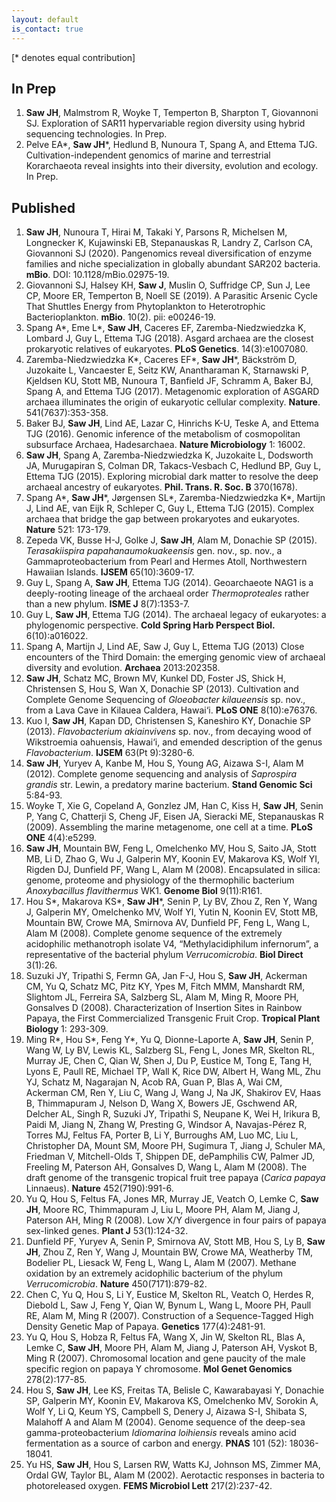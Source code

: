 ```yaml
---
layout: default
is_contact: true
---
```

[\* denotes equal contribution]

## In Prep
1. **Saw JH**, Malmstrom R, Woyke T, Temperton B, Sharpton T, Giovannoni SJ. Exploration of SAR11 hypervariable region diversity using hybrid sequencing technologies. In Prep.
1. Pelve EA\*, **Saw JH**\*, Hedlund B, Nunoura T, Spang A, and Ettema TJG. Cultivation-independent genomics of marine and terrestrial Korarchaeota reveal insights into their diversity, evolution and ecology. In Prep.

## Published
1. **Saw JH**, Nunoura T, Hirai M, Takaki Y, Parsons R, Michelsen M, Longnecker K, Kujawinski EB, Stepanauskas R, Landry Z, Carlson CA, Giovannoni SJ (2020). Pangenomics reveal diversification of enzyme families and niche specialization in globally abundant SAR202 bacteria. **mBio**. DOI: 10.1128/mBio.02975-19.
1. Giovannoni SJ, Halsey KH, **Saw J**, Muslin O, Suffridge CP, Sun J, Lee CP, Moore ER, Temperton B, Noell SE (2019). A Parasitic Arsenic Cycle That Shuttles Energy from Phytoplankton to Heterotrophic Bacterioplankton. **mBio**. 10(2). pii: e00246-19.
1. Spang A\*, Eme L\*, **Saw JH**, Caceres EF, Zaremba-Niedzwiedzka K, Lombard J, Guy L, Ettema TJG (2018). Asgard archaea are the closest prokaryotic relatives of eukaryotes. **PLoS Genetics**. 14(3):e1007080.
1. Zaremba-Niedzwiedzka K\*, Caceres EF\*, **Saw JH**\*, Bäckström D, Juzokaite L, Vancaester E, Seitz KW, Anantharaman K, Starnawski P, Kjeldsen KU, Stott MB, Nunoura T, Banfield JF, Schramm A, Baker BJ, Spang A, and Ettema TJG (2017). Metagenomic exploration of ASGARD archaea illuminates the origin of eukaryotic cellular complexity. **Nature**. 541(7637):353-358.
1. Baker BJ, **Saw JH**, Lind AE, Lazar C, Hinrichs K-U, Teske A, and Ettema TJG (2016). Genomic inference of the metabolism of cosmopolitan subsurface Archaea, Hadesarchaea. **Nature Microbiology** 1: 16002.
1. **Saw JH**, Spang A, Zaremba-Niedzwiedzka K, Juzokaite L, Dodsworth JA, Murugapiran S, Colman DR, Takacs-Vesbach C, Hedlund BP, Guy L, Ettema TJG (2015). Exploring microbial dark matter to resolve the deep archaeal ancestry of eukaryotes. **Phil. Trans. R. Soc. B** 370(1678).
1. Spang A\*, **Saw JH**\*, Jørgensen SL\*, Zaremba-Niedzwiedzka K\*, Martijn J, Lind AE, van Eijk R, Schleper C, Guy L, Ettema TJG (2015). Complex archaea that bridge the gap between prokaryotes and eukaryotes. **Nature** 521: 173-179.
1. Zepeda VK, Busse H-J, Golke J, **Saw JH**, Alam M, Donachie SP (2015). *Terasakiispira papahanaumokuakeensis* gen. nov., sp. nov., a Gammaproteobacterium from Pearl and Hermes Atoll, Northwestern Hawaiian Islands. **IJSEM** 65(10):3609-17. 
1. Guy L, Spang A, **Saw JH**, Ettema TJG (2014). Geoarchaeote NAG1 is a deeply-rooting lineage of the archaeal order *Thermoproteales* rather than a new phylum. **ISME J** 8(7):1353-7.
1. Guy L, **Saw JH**, Ettema TJG (2014). The archaeal legacy of eukaryotes: a phylogenomic perspective. **Cold Spring Harb Perspect Biol.** 6(10):a016022.
1. Spang A, Martijn J, Lind AE, Saw J, Guy L, Ettema TJG (2013) Close encounters of the Third Domain: the emerging genomic view of archaeal diversity and evolution. **Archaea** 2013:202358.
1. **Saw JH**, Schatz MC, Brown MV, Kunkel DD, Foster JS, Shick H, Christensen S, Hou S, Wan X, Donachie SP (2013).  Cultivation and Complete Genome Sequencing of *Gloeobacter kilaueensis* sp. nov., from a Lava Cave in Kilauea Caldera, Hawai‘i. **PLoS ONE** 8(10):e76376.
1. Kuo I, **Saw JH**, Kapan DD, Christensen S, Kaneshiro KY, Donachie SP (2013). *Flavobacterium akiainvivens* sp. nov., from decaying wood of Wikstroemia oahuensis, Hawai‘i, and emended description of the genus *Flavobacterium*. **IJSEM** 63(Pt 9):3280-6.
1. **Saw JH**, Yuryev A, Kanbe M, Hou S, Young AG, Aizawa S-I, Alam M (2012). Complete genome sequencing and analysis of *Saprospira grandis* str. Lewin, a predatory marine bacterium. **Stand Genomic Sci** 5:84-93.
1. Woyke T, Xie G, Copeland A, Gonzlez JM, Han C, Kiss H, **Saw JH**, Senin P, Yang C, Chatterji S, Cheng JF, Eisen JA, Sieracki ME, Stepanauskas R (2009). Assembling the marine metagenome, one cell at a time. **PLoS ONE** 4(4):e5299. 
1. **Saw JH**, Mountain BW, Feng L, Omelchenko MV, Hou S, Saito JA, Stott MB, Li D, Zhao G, Wu J, Galperin MY, Koonin EV, Makarova KS, Wolf YI, Rigden DJ, Dunfield PF, Wang L, Alam M (2008). Encapsulated in silica: genome, proteome and physiology of the thermophilic bacterium *Anoxybacillus flavithermus* WK1. **Genome Biol** 9(11):R161.
1. Hou S\*, Makarova KS\*, **Saw JH**\*, Senin P, Ly BV, Zhou Z, Ren Y, Wang J, Galperin MY, Omelchenko MV, Wolf YI, Yutin N, Koonin EV, Stott MB, Mountain BW, Crowe MA, Smirnova AV, Dunfield PF, Feng L, Wang L, Alam M (2008). Complete genome sequence of the extremely acidophilic methanotroph isolate V4, “Methylacidiphilum infernorum”, a representative of the bacterial phylum *Verrucomicrobia*. **Biol Direct** 3(1):26.
1. Suzuki JY, Tripathi S, Fermn GA, Jan F-J, Hou S, **Saw JH**, Ackerman CM, Yu Q, Schatz MC, Pitz KY, Ypes M, Fitch MMM, Manshardt RM, Slightom JL, Ferreira SA, Salzberg SL, Alam M, Ming R, Moore PH, Gonsalves D (2008). Characterization of Insertion Sites in Rainbow Papaya, the First Commercialized Transgenic Fruit Crop. **Tropical Plant Biology** 1: 293-309.
1. Ming R\*, Hou S\*, Feng Y\*, Yu Q, Dionne-Laporte A, **Saw JH**, Senin P, Wang W, Ly BV, Lewis KL, Salzberg SL, Feng L, Jones MR, Skelton RL, Murray JE, Chen C, Qian W, Shen J, Du P, Eustice M, Tong E, Tang H, Lyons E, Paull RE, Michael TP, Wall K, Rice DW, Albert H, Wang ML, Zhu YJ, Schatz M, Nagarajan N, Acob RA, Guan P, Blas A, Wai CM, Ackerman CM, Ren Y, Liu C, Wang J, Wang J, Na JK, Shakirov EV, Haas B, Thimmapuram J, Nelson D, Wang X, Bowers JE, Gschwend AR, Delcher AL, Singh R, Suzuki JY, Tripathi S, Neupane K, Wei H, Irikura B, Paidi M, Jiang N, Zhang W, Presting G, Windsor A, Navajas-Pérez R, Torres MJ, Feltus FA, Porter B, Li Y, Burroughs AM, Luo MC, Liu L, Christopher DA, Mount SM, Moore PH, Sugimura T, Jiang J, Schuler MA, Friedman V, Mitchell-Olds T, Shippen DE, dePamphilis CW, Palmer JD, Freeling M, Paterson AH, Gonsalves D, Wang L, Alam M (2008). The draft genome of the transgenic tropical fruit tree papaya (*Carica papaya* Linnaeus). **Nature** 452(7190):991-6.
1. Yu Q, Hou S, Feltus FA, Jones MR, Murray JE, Veatch O, Lemke C, **Saw JH**, Moore RC, Thimmapuram J, Liu L, Moore PH, Alam M, Jiang J, Paterson AH, Ming R (2008). Low X/Y divergence in four pairs of papaya sex-linked genes. **Plant J** 53(1):124-32.
1. Dunfield PF, Yuryev A, Senin P, Smirnova AV, Stott MB, Hou S, Ly B, **Saw JH**, Zhou Z, Ren Y, Wang J, Mountain BW, Crowe MA, Weatherby TM, Bodelier PL, Liesack W, Feng L, Wang L, Alam M (2007). Methane oxidation by an extremely acidophilic bacterium of the phylum *Verrucomicrobia*. **Nature** 450(7171):879-82.
1. Chen C, Yu Q, Hou S, Li Y, Eustice M, Skelton RL, Veatch O, Herdes R, Diebold L, Saw J, Feng Y, Qian W, Bynum L, Wang L, Moore PH, Paull RE, Alam M, Ming R (2007). Construction of a Sequence-Tagged High Density Genetic Map of Papaya. **Genetics** 177(4):2481-91.
1. Yu Q, Hou S, Hobza R, Feltus FA, Wang X, Jin W, Skelton RL, Blas A, Lemke C, **Saw JH**, Moore PH, Alam M, Jiang J, Paterson AH, Vyskot B, Ming R (2007). Chromosomal location and gene paucity of the male specific region on papaya Y chromosome. **Mol Genet Genomics** 278(2):177-85.
1. Hou S, **Saw JH**, Lee KS, Freitas TA, Belisle C, Kawarabayasi Y, Donachie SP, Galperin MY, Koonin EV, Makarova KS, Omelchenko MV, Sorokin A, Wolf Y, Li Q, Keum YS, Campbell S, Denery J, Aizawa S-I, Shibata S, Malahoff  A and Alam M (2004). Genome sequence of the deep-sea gamma-proteobacterium *Idiomarina loihiensis* reveals amino acid fermentation as a source of carbon and energy. **PNAS** 101 (52): 18036-18041.
1. Yu HS, **Saw JH**, Hou S, Larsen RW, Watts KJ, Johnson MS, Zimmer MA, Ordal GW, Taylor BL, Alam M (2002). Aerotactic responses in bacteria to photoreleased oxygen. **FEMS Microbiol Lett** 217(2):237-42.

